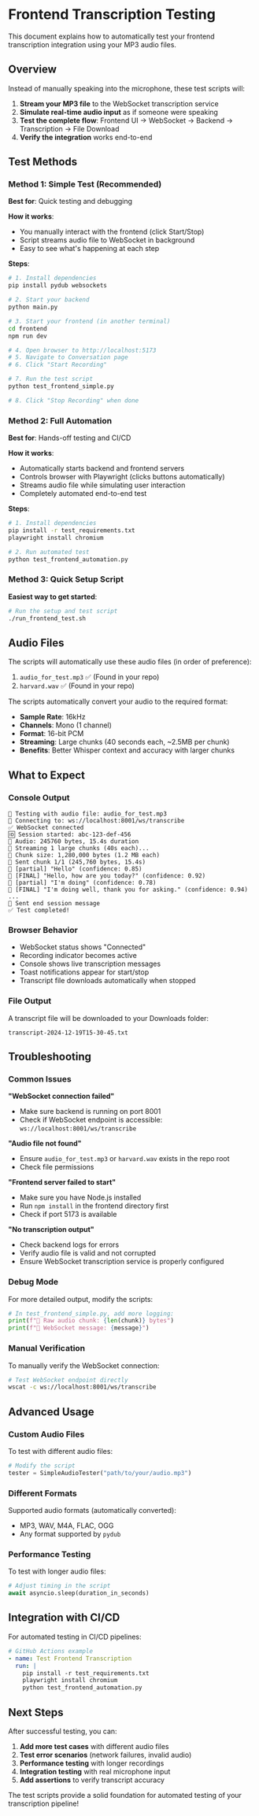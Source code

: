 # Frontend Transcription Testing

This document explains how to automatically test your frontend transcription integration using your MP3 audio files.

## Overview

Instead of manually speaking into the microphone, these test scripts will:

1. **Stream your MP3 file** to the WebSocket transcription service
2. **Simulate real-time audio input** as if someone were speaking
3. **Test the complete flow**: Frontend UI → WebSocket → Backend → Transcription → File Download
4. **Verify the integration** works end-to-end

## Test Methods

### Method 1: Simple Test (Recommended)

**Best for**: Quick testing and debugging

**How it works**:
- You manually interact with the frontend (click Start/Stop)
- Script streams audio file to WebSocket in background
- Easy to see what's happening at each step

**Steps**:
```bash
# 1. Install dependencies
pip install pydub websockets

# 2. Start your backend
python main.py

# 3. Start your frontend (in another terminal)
cd frontend
npm run dev

# 4. Open browser to http://localhost:5173
# 5. Navigate to Conversation page
# 6. Click "Start Recording"

# 7. Run the test script
python test_frontend_simple.py

# 8. Click "Stop Recording" when done
```

### Method 2: Full Automation

**Best for**: Hands-off testing and CI/CD

**How it works**:
- Automatically starts backend and frontend servers
- Controls browser with Playwright (clicks buttons automatically)
- Streams audio file while simulating user interaction
- Completely automated end-to-end test

**Steps**:
```bash
# 1. Install dependencies
pip install -r test_requirements.txt
playwright install chromium

# 2. Run automated test
python test_frontend_automation.py
```

### Method 3: Quick Setup Script

**Easiest way to get started**:
```bash
# Run the setup and test script
./run_frontend_test.sh
```

## Audio Files

The scripts will automatically use these audio files (in order of preference):
1. `audio_for_test.mp3` ✅ (Found in your repo)
2. `harvard.wav` ✅ (Found in your repo)

The scripts automatically convert your audio to the required format:
- **Sample Rate**: 16kHz
- **Channels**: Mono (1 channel)  
- **Format**: 16-bit PCM
- **Streaming**: Large chunks (40 seconds each, ~2.5MB per chunk)
- **Benefits**: Better Whisper context and accuracy with larger chunks

## What to Expect

### Console Output
```
🎵 Testing with audio file: audio_for_test.mp3
🔌 Connecting to: ws://localhost:8001/ws/transcribe
✅ WebSocket connected
🆔 Session started: abc-123-def-456
🎵 Audio: 245760 bytes, 15.4s duration
📡 Streaming 1 large chunks (40s each)...
📏 Chunk size: 1,280,000 bytes (1.2 MB each)
📡 Sent chunk 1/1 (245,760 bytes, 15.4s)
📝 [partial] "Hello" (confidence: 0.85)
📝 [FINAL] "Hello, how are you today?" (confidence: 0.92)
📝 [partial] "I'm doing" (confidence: 0.78)
📝 [FINAL] "I'm doing well, thank you for asking." (confidence: 0.94)
...
🛑 Sent end session message
✅ Test completed!
```

### Browser Behavior
- WebSocket status shows "Connected"
- Recording indicator becomes active
- Console shows live transcription messages
- Toast notifications appear for start/stop
- Transcript file downloads automatically when stopped

### File Output
A transcript file will be downloaded to your Downloads folder:
```
transcript-2024-12-19T15-30-45.txt
```

## Troubleshooting

### Common Issues

**"WebSocket connection failed"**
- Make sure backend is running on port 8001
- Check if WebSocket endpoint is accessible: `ws://localhost:8001/ws/transcribe`

**"Audio file not found"**
- Ensure `audio_for_test.mp3` or `harvard.wav` exists in the repo root
- Check file permissions

**"Frontend server failed to start"**
- Make sure you have Node.js installed
- Run `npm install` in the frontend directory first
- Check if port 5173 is available

**"No transcription output"**
- Check backend logs for errors
- Verify audio file is valid and not corrupted
- Ensure WebSocket transcription service is properly configured

### Debug Mode

For more detailed output, modify the scripts:

```python
# In test_frontend_simple.py, add more logging:
print(f"📡 Raw audio chunk: {len(chunk)} bytes")
print(f"📨 WebSocket message: {message}")
```

### Manual Verification

To manually verify the WebSocket connection:
```bash
# Test WebSocket endpoint directly
wscat -c ws://localhost:8001/ws/transcribe
```

## Advanced Usage

### Custom Audio Files

To test with different audio files:
```python
# Modify the script
tester = SimpleAudioTester("path/to/your/audio.mp3")
```

### Different Formats

Supported audio formats (automatically converted):
- MP3, WAV, M4A, FLAC, OGG
- Any format supported by `pydub`

### Performance Testing

To test with longer audio files:
```python
# Adjust timing in the script
await asyncio.sleep(duration_in_seconds)
```

## Integration with CI/CD

For automated testing in CI/CD pipelines:

```yaml
# GitHub Actions example
- name: Test Frontend Transcription
  run: |
    pip install -r test_requirements.txt
    playwright install chromium
    python test_frontend_automation.py
```

## Next Steps

After successful testing, you can:

1. **Add more test cases** with different audio files
2. **Test error scenarios** (network failures, invalid audio)
3. **Performance testing** with longer recordings
4. **Integration testing** with real microphone input
5. **Add assertions** to verify transcript accuracy

The test scripts provide a solid foundation for automated testing of your transcription pipeline!
